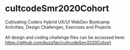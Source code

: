 # cultcodeSmr2020Cohort<br>
Cultivating Coders Hybrid UX/UI WebDev Bootcamp<br> 
Activities, Design Challenges, Exercises and Projects<br>
<br>
All design and coding challenge files can be accessed here: https://github.com/buzzfair/cultcodeSmr2020Cohort
